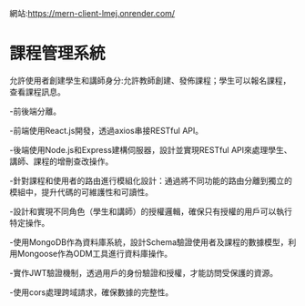網站:https://mern-client-lmej.onrender.com/
# 課程管理系統
允許使用者創建學生和講師身分:允許教師創建、發佈課程；學生可以報名課程，查看課程訊息。

-前後端分離。

-前端使用React.js開發，透過axios串接RESTful API。

-後端使用Node.js和Express建構伺服器，設計並實現RESTful API來處理學生、講師、課程的增刪查改操作。

-針對課程和使用者的路由進行模組化設計：通過將不同功能的路由分離到獨立的模組中，提升代碼的可維護性和可讀性。

-設計和實現不同角色（學生和講師）的授權邏輯，確保只有授權的用戶可以執行特定操作。

-使用MongoDB作為資料庫系統，設計Schema驗證使用者及課程的數據模型，利用Mongoose作為ODM工具進行資料庫操作。

-實作JWT驗證機制，透過用戶的身份驗證和授權，才能訪問受保護的資源。

-使用cors處理跨域請求，確保數據的完整性。

